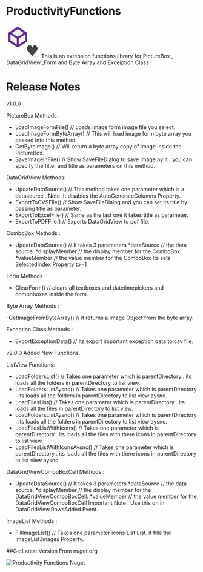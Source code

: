 # ProductivityFunctions
![ProductivityLogo](https://github.com/BekoSan/ProductivityFunctions/blob/master/ProductivityLogo.png)
This is an extension  functions library for  PictureBox , DataGridView ,Form and Byte Array and Exceiption Class 

# Release Notes
v1.0.0

PictureBox Methods :

- LoadImageFormFile() // Loads image form image file you select.
- LoadImageFormByteArray() // This will load image form byte array you passed into this method.
- GetByteImage() // Will return a byte array copy of image inside the PictureBox.
- SaveImageInFile() // Show SaveFileDialog to save image by it , you can specify the filter and title as parameters on this method.

DataGridView Methods:

- UpdateDataSource() // This method takes one parameter which is a datasource . Note :It disables the AutoGenerateColumns Property.
- ExportToCVSFile() // Show SaveFileDialog and you can set its title by passing title as parameter.
- ExportToExcelFile() // Same as the last one it takes title as parameter.
- ExportToPDFFile() // Exports DataGridView to pdf file.

ComboBox Methods :

- UpdateDataSource() // It takes 3 parameters 
*dataSource // the data source.
*displayMember // the display member for the ComboBox.
*valueMember // the value member for the ComboBox
Its sets SelectedIndex Property to -1

Form Methods :

- ClearForm() // clears all textboxes and datetimepickers and comboboxes inside the form.

Byte Array Methods :

-GetImageFromByteArray() // it returns a Image Object from the byte array.

Exception Class Methods :

- ExportExceptionData() // Its export important exception data to csv file.

v2.0.0
Added New Functions.

ListView Functions:
- LoadFoldersList() // Takes one parameter which is parentDirectory . its loads all the folders in parentDirectory to list view.
- LoadFoldersListAysnc() // Takes one parameter which is parentDirectory . its loads all the folders in parentDirectory to list view aysnc.
 - LoadFilesList() // Takes one parameter which is parentDirectory . its loads all the files in parentDirectory to list view.
 - LoadFoldersListAysnc() // Takes one parameter which is parentDirectory . its loads all the folders in parentDirectory to list view aysnc.
 - LoadFilesListWithIcons() // Takes one parameter which is parentDirectory . its loads all the files with there icons in parentDirectory to list view.
 - LoadFilesListWithIconsAysnc() // Takes one parameter which is parentDirectory . its loads all the files with there icons in parentDirectory to list view aysnc.
 
 DataGridViewComboBoxCell Methods : 
 - UpdateDataSource() // It takes 3 parameters 
*dataSource // the data source.
*displayMember // the display member for the DataGridViewComboBoxCell.
*valueMember // the value member for the DataGridViewComboBoxCell 
Important Note : Use this on in DataGridView.RowsAdded Event.

ImageList Methods :
- FillImageList() // Takes one parameter icons List List<Icon>. it fills the ImageList.Images Property.

##GetLatest Version From nuget.org

![Productivity Functions Nuget](https://www.nuget.org/packages/BekoSan.ProductivityFunctions/)
